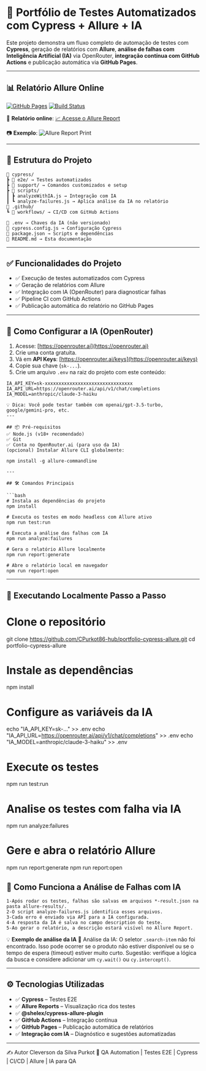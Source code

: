 # 🚀 Portfólio de Testes Automatizados com Cypress + Allure + IA

Este projeto demonstra um fluxo completo de automação de testes com **Cypress**, geração de relatórios com **Allure**, **análise de falhas com Inteligência Artificial (IA)** via OpenRouter, **integração contínua com GitHub Actions** e publicação automática via **GitHub Pages**.

---

## 📊 Relatório Allure Online

[![GitHub Pages](https://github.com/CPurkot86-hub/portfolio-cypress-allure/actions/workflows/pages/pages-build-deployment/badge.svg)](https://cpurkot86-hub.github.io/portfolio-cypress-allure/)
[![Build Status](https://github.com/CPurkot86-hub/portfolio-cypress-allure/actions/workflows/testes.yml/badge.svg)](https://github.com/CPurkot86-hub/portfolio-cypress-allure/actions)

🔗 **Relatório online**: [📈 Acesse o Allure Report](https://cpurkot86-hub.github.io/portfolio-cypress-allure/)

📷 **Exemplo**:
![Allure Report Print](.github/assets/allure-print.png)

---

## 📁 Estrutura do Projeto

```
📁 cypress/
┣ 📁 e2e/ → Testes automatizados
┣ 📁 support/ → Comandos customizados e setup
┣ 📁 scripts/
┃ ┣ analyzeWithIA.js → Integração com IA
┃ ┗ analyze-failures.js → Aplica análise da IA no relatório
📁 .github/
┗ 📁 workflows/ → CI/CD com GitHub Actions

📄 .env → Chaves da IA (não versionado)
📄 cypress.config.js → Configuração Cypress
📄 package.json → Scripts e dependências
📄 README.md → Esta documentação
```
---

## ✅ Funcionalidades do Projeto

- ✅ Execução de testes automatizados com Cypress
- ✅ Geração de relatórios com Allure
- ✅ Integração com IA (OpenRouter) para diagnosticar falhas
- ✅ Pipeline CI com GitHub Actions
- ✅ Publicação automática do relatório no GitHub Pages

---

## 🔐 Como Configurar a IA (OpenRouter)

1. Acesse: [https://openrouter.ai](https://openrouter.ai)
2. Crie uma conta gratuita.
3. Vá em **API Keys**: [https://openrouter.ai/keys](https://openrouter.ai/keys)
4. Copie sua chave (`sk-...`).
5. Crie um arquivo `.env` na raiz do projeto com este conteúdo:

```dotenv
IA_API_KEY=sk-xxxxxxxxxxxxxxxxxxxxxxxxxxxxxxxx
IA_API_URL=https://openrouter.ai/api/v1/chat/completions
IA_MODEL=anthropic/claude-3-haiku

💡 Dica: Você pode testar também com openai/gpt-3.5-turbo, google/gemini-pro, etc.
---

## 📦 Pré-requisitos
✅ Node.js (v18+ recomendado)
✅ Git
✅ Conta no OpenRouter.ai (para uso da IA)
(opcional) Instalar Allure CLI globalmente:

npm install -g allure-commandline
  
---

## 🛠️ Comandos Principais

```bash
# Instala as dependências do projeto
npm install

# Executa os testes em modo headless com Allure ativo
npm run test:run

# Executa a análise das falhas com IA
npm run analyze:failures

# Gera o relatório Allure localmente
npm run report:generate

# Abre o relatório local em navegador
npm run report:open
```
---

## 🧪 Executando Localmente Passo a Passo

# Clone o repositório
git clone https://github.com/CPurkot86-hub/portfolio-cypress-allure.git
cd portfolio-cypress-allure

# Instale as dependências
npm install

# Configure as variáveis da IA
echo "IA_API_KEY=sk-..." >> .env
echo "IA_API_URL=https://openrouter.ai/api/v1/chat/completions" >> .env
echo "IA_MODEL=anthropic/claude-3-haiku" >> .env

# Execute os testes
npm run test:run

# Analise os testes com falha via IA
npm run analyze:failures

# Gere e abra o relatório Allure
npm run report:generate
npm run report:open


## 🤖 Como Funciona a Análise de Falhas com IA
```
1-Após rodar os testes, falhas são salvas em arquivos *-result.json na pasta allure-results/.
2-O script analyze-failures.js identifica esses arquivos.
3-Cada erro é enviado via API para a IA configurada.
4-A resposta da IA é salva no campo description do teste.
5-Ao gerar o relatório, a descrição estará visível no Allure Report.
```

💡 **Exemplo de análise da IA**
🧠 Análise da IA:
O seletor `.search-item` não foi encontrado. Isso pode ocorrer se o produto não estiver disponível ou se o tempo de espera (timeout) estiver muito curto.
Sugestão: verifique a lógica da busca e considere adicionar um `cy.wait()` ou `cy.intercept()`.

---

## ⚙️ Tecnologias Utilizadas
- ✅ **Cypress** – Testes E2E  
- ✅ **Allure Reports** – Visualização rica dos testes  
- ✅ **@shelex/cypress-allure-plugin**  
- ✅ **GitHub Actions** – Integração contínua  
- ✅ **GitHub Pages** – Publicação automática de relatórios  
- ✅ **Integração com IA** – Diagnóstico e sugestões automatizadas

---

✍️ Autor
Cleverson da Silva Purkot
💼 QA Automation | Testes E2E | Cypress | CI/CD | Allure | IA para QA
